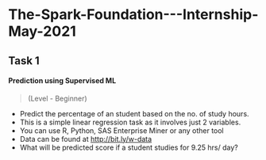 # The-Spark-Foundation---Internship-May-2021

## Task 1
#### Prediction using Supervised ML <br>
> (Level - Beginner) <br>
* Predict the percentage of an student based on the no. of study hours.  <br>
* This is a simple linear regression task as it involves just 2 variables. <br>
* You can use R, Python, SAS Enterprise Miner or any other tool <br>
* Data can be found at http://bit.ly/w-data <br>
* What will be predicted score if a student studies for 9.25 hrs/ day?<br>
